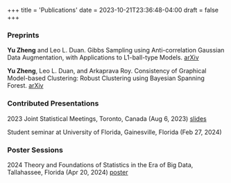 +++
title = 'Publications'
date = 2023-10-21T23:36:48-04:00
draft = false
+++

### Preprints
**Yu Zheng** and Leo L. Duan. Gibbs Sampling using Anti-correlation Gaussian Data Augmentation, with Applications to L1-ball-type Models. [arXiv](https://arxiv.org/abs/2309.09371)

**Yu Zheng**, Leo L. Duan, and Arkaprava Roy. Consistency of Graphical Model-based Clustering: Robust Clustering using Bayesian Spanning Forest. [arXiv](https://arxiv.org/abs/2409.19129)

### Contributed Presentations
2023 Joint Statistical Meetings, Toronto, Canada (Aug 6, 2023) [slides](Talks/Blocked_Gibbs_Sampler_for_l1_Ball_Prior_Slide.pdf)

Student seminar at University of Florida, Gainesville, Florida (Feb 27, 2024)

### Poster Sessions
2024 Theory and Foundations of Statistics in the Era of Big Data, Tallahassee, Florida (Apr 20, 2024) [poster](Talks/Poster_Anti_correlation_Gaussian.pdf)